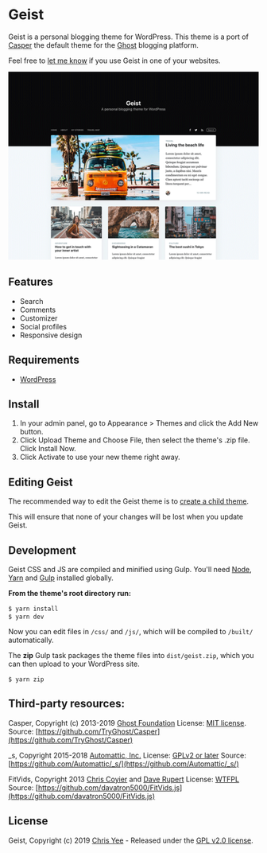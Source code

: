 # Geist

Geist is a personal blogging theme for WordPress. This theme is a port of [Casper](https://github.com/TryGhost/Casper) the default theme for the [Ghost](https://ghost.org/) blogging platform.

Feel free to [let me know](http://www.twitter.com/cmyee) if you use Geist in one of your websites.

![Geist Screenshot](screenshot.png?raw=true)

## Features

- Search
- Comments
- Customizer
- Social profiles
- Responsive design

## Requirements

- [WordPress](http://wordpress.org/)

## Install

1. In your admin panel, go to Appearance > Themes and click the Add New button.
2. Click Upload Theme and Choose File, then select the theme's .zip file. Click Install Now.
3. Click Activate to use your new theme right away.

## Editing Geist
The recommended way to edit the Geist theme is to [create a child theme](https://developer.wordpress.org/themes/advanced-topics/child-themes/).

This will ensure that none of your changes will be lost when you update Geist.

## Development
Geist CSS and JS are compiled and minified using Gulp. You'll need [Node](https://nodejs.org/), [Yarn](https://yarnpkg.com/) and [Gulp](https://gulpjs.com/) installed globally.

**From the theme's root directory run:**

```
$ yarn install
$ yarn dev
```

Now you can edit files in `/css/` and `/js/`, which will be compiled to `/built/` automatically.

The **zip** Gulp task packages the theme files into `dist/geist.zip`, which you can then upload to your WordPress site.

```
$ yarn zip
```

## Third-party resources:

Casper, Copyright (c) 2013-2019 [Ghost Foundation](https://ghost.org/)
License: [MIT license](https://github.com/TryGhost/Casper/blob/master/LICENSE).
Source: [https://github.com/TryGhost/Casper](https://github.com/TryGhost/Casper)

_s, Copyright 2015-2018 [Automattic, Inc.](https://automattic.com/)
License: [GPLv2 or later](https://www.gnu.org/licenses/gpl-2.0.html)
Source: [https://github.com/Automattic/_s/](https://github.com/Automattic/_s/)

FitVids, Copyright 2013 [Chris Coyier](https://chriscoyier.net/) and [Dave Rupert](https://daverupert.com/) 
License: [WTFPL](http://www.wtfpl.net/) 
Source: [https://github.com/davatron5000/FitVids.js](https://github.com/davatron5000/FitVids.js)

## License
Geist, Copyright (c) 2019 [Chris Yee](https://chrisyee.ca/) - Released under the [GPL v2.0 license](https://www.gnu.org/licenses/gpl-2.0.html).
